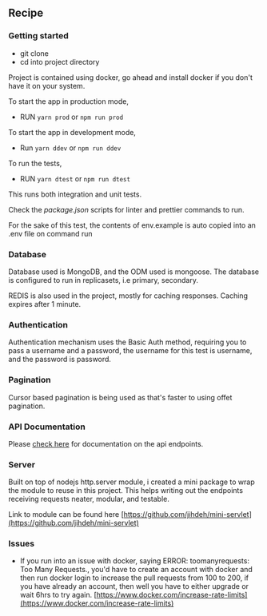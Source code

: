 ## Recipe


### Getting started

 - git clone
 - cd into project directory

Project is contained using docker, go ahead and install docker if you don't have it on your system.

To start the app in production mode,

  - RUN `yarn prod` or `npm run prod`

To start the app in development mode,

  - Run `yarn ddev` or `npm run ddev`

To run the tests,

  - RUN `yarn dtest` or `npm run dtest`

  This runs both integration and unit tests.

Check the *package.json* scripts for linter and prettier commands to run.

For the sake of this test, the contents of env.example is auto copied into an .env file on command run

### Database

Database used is MongoDB, and the ODM used is mongoose.
The database is configured to run in replicasets, i.e primary, secondary.

REDIS is also used in the project, mostly for caching responses. Caching expires after 1 minute.

### Authentication

Authentication mechanism uses the Basic Auth method, requiring you to pass a username and a password, the username for this test is username, and the password is password.

### Pagination

Cursor based pagination is being used as that's faster to using offet pagination.

### API Documentation

Please [check here](api.md) for documentation on the api endpoints.

### Server

Built on top of nodejs http.server module, i created a mini package to wrap the module to reuse in this project. This helps writing out the endpoints receiving requests neater, modular, and testable.

Link to module can be found here [https://github.com/jihdeh/mini-servlet](https://github.com/jihdeh/mini-servlet)

### Issues

- If you run into an issue with docker, saying ERROR: toomanyrequests: Too Many Requests., you'd have to create an account with docker and then run docker login to increase the pull requests from 100 to 200, if you have already an account, then well you have to either upgrade or wait 6hrs to try again. [https://www.docker.com/increase-rate-limits](https://www.docker.com/increase-rate-limits)